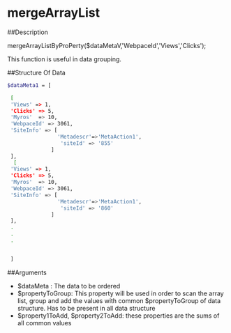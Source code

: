 # mergeArrayList

##Description

mergeArrayListByProPerty($dataMetaV,'WebpaceId','Views','Clicks');

This function is useful in data grouping. 

##Structure Of Data
```sh
$dataMeta1 = [

 [
 'Views' => 1,
 'Clicks' => 5,
 'Myros'  => 10,
 'WebpaceId' => 3061,
 'SiteInfo' => [
                'Metadescr'=>'MetaAction1',
                 'siteId' => '855'
              ]
 ],
  [
 'Views' => 1,
 'Clicks' => 5,
 'Myros'  => 10,
 'WebpaceId' => 3061,
 'SiteInfo' => [
                'Metadescr'=>'MetaAction1',
                 'siteId' => '860'
              ]
 ],
 .
 .
 .


 ]
```
##Arguments

- $dataMeta : The data to be ordered
- $propertyToGroup: This property will be used in order to scan the array list, 
group and add the values  with common $propertyToGroup of data structure. Has to be present in all data structure
- $property1ToAdd, $property2ToAdd: these properties are the sums of all common values
